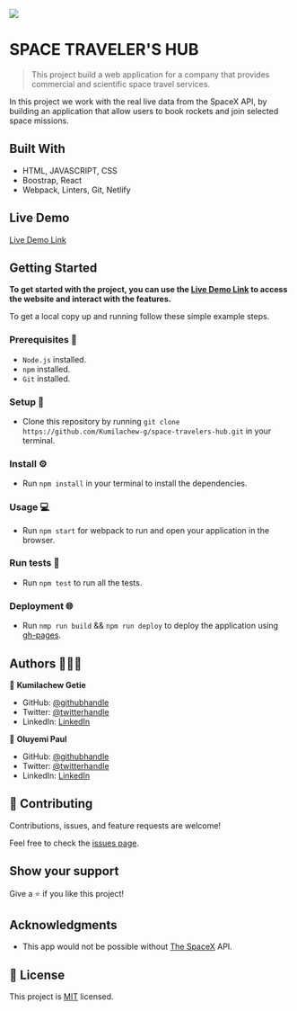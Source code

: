 ![](https://img.shields.io/badge/Microverse-blueviolet)

# SPACE TRAVELER'S HUB

> This project build a web application for a company that provides commercial and scientific space travel services.

In this project we work with the real live data from the SpaceX API, by building an application that allow users to book rockets and join selected space missions.

## Built With

- HTML, JAVASCRIPT, CSS
- Boostrap, React
- Webpack, Linters, Git, Netlify

## Live Demo

[Live Demo Link](https://space-travelerskp-hub.netlify.app/)

## Getting Started

**To get started with the project, you can use the [Live Demo Link](https://space-travelerskp-hub.netlify.app/) to access the website and interact with the features.**

To get a local copy up and running follow these simple example steps.

### Prerequisites 📌

- `Node.js` installed.
- `npm` installed.
- `Git` installed.

### Setup 🔂

- Clone this repository by running `git clone https://github.com/Kumilachew-g/space-travelers-hub.git` in your terminal.

### Install ⚙️

- Run `npm install` in your terminal to install the dependencies.

### Usage 💻

- Run `npm start` for webpack to run and open your application in the browser.

### Run tests 🔎

- Run `npm test` to run all the tests.

### Deployment 🌐

- Run `nmp run build` && `npm run deploy` to deploy the application using [gh-pages](https://www.npmjs.com/package/gh-pages?activeTab=readme).

## Authors 👨🏾‍💻

👤 **Kumilachew Getie**

- GitHub: [@githubhandle](https://github.com/Kumilachew-g/)
- Twitter: [@twitterhandle](https://twitter.com/Getie_Haddis)
- LinkedIn: [LinkedIn](https://www.linkedin.com/in/kumilachew-getie/)

👤 **Oluyemi Paul**

- GitHub: [@githubhandle](https://github.com/Ol-create)
- Twitter: [@twitterhandle](https://twitter.com/OluyemiPaul2)
- LinkedIn: [LinkedIn](https://www.linkedin.com/in/paul-oluyemi/)

## 🤝 Contributing

Contributions, issues, and feature requests are welcome!

Feel free to check the [issues page](https://github.com/Kumilachew-g/space-travelers-hub/issues).

## Show your support

Give a ⭐️ if you like this project!

## Acknowledgments

- This app would not be possible without [The SpaceX](https://api.spacexdata.com/v3/) API.

## 📝 License

This project is [MIT](./LICENSE) licensed.
